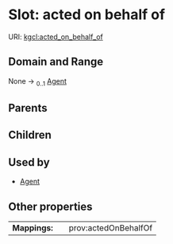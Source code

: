 
# Slot: acted on behalf of




URI: [kgcl:acted_on_behalf_of](http://w3id.org/kgcl/acted_on_behalf_of)


## Domain and Range

None &#8594;  <sub>0..1</sub> [Agent](Agent.md)

## Parents


## Children


## Used by

 * [Agent](Agent.md)

## Other properties

|  |  |  |
| --- | --- | --- |
| **Mappings:** | | prov:actedOnBehalfOf |

